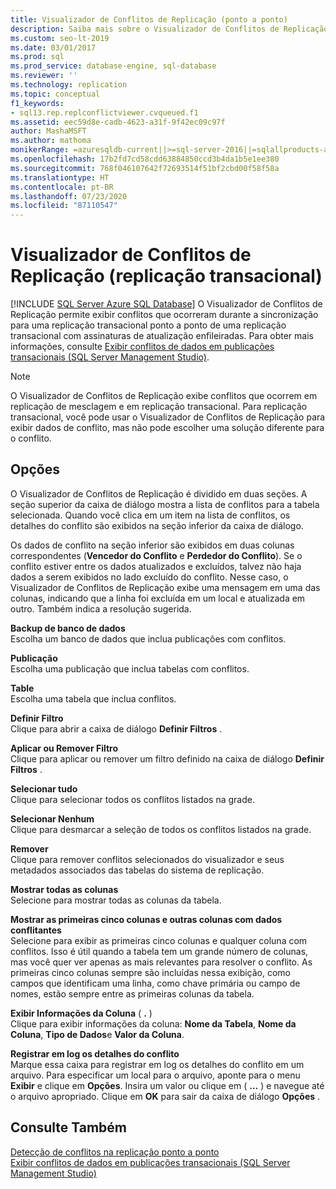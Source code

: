 ```yaml
---
title: Visualizador de Conflitos de Replicação (ponto a ponto)
description: Saiba mais sobre o Visualizador de Conflitos de Replicação e como usá-lo para ver os conflitos da replicação transacional ponto a ponto e da replicação transacional com assinaturas de atualização na fila.
ms.custom: seo-lt-2019
ms.date: 03/01/2017
ms.prod: sql
ms.prod_service: database-engine, sql-database
ms.reviewer: ''
ms.technology: replication
ms.topic: conceptual
f1_keywords:
- sql13.rep.replconflictviewer.cvqueued.f1
ms.assetid: eec59d8e-cadb-4623-a31f-9f42ec09c97f
author: MashaMSFT
ms.author: mathoma
monikerRange: =azuresqldb-current||>=sql-server-2016||=sqlallproducts-allversions
ms.openlocfilehash: 17b2fd7cd58cdd63884850ccd3b4da1b5e1ee380
ms.sourcegitcommit: 768f046107642f72693514f51bf2cbd00f58f58a
ms.translationtype: HT
ms.contentlocale: pt-BR
ms.lasthandoff: 07/23/2020
ms.locfileid: "87110547"
---
```

# <a name="replication-conflict-viewer-transactional-replication"></a>Visualizador de Conflitos de Replicação (replicação transacional)
[!INCLUDE [SQL Server Azure SQL Database](../../includes/applies-to-version/sql-asdb.md)]
  O Visualizador de Conflitos de Replicação permite exibir conflitos que ocorreram durante a sincronização para uma replicação transacional ponto a ponto de uma replicação transacional com assinaturas de atualização enfileiradas. Para obter mais informações, consulte [Exibir conflitos de dados em publicações transacionais &#40;SQL Server Management Studio&#41;](../../relational-databases/replication/view-data-conflicts-for-transactional-publications-sql-server-management-studio.md).  
  
> [!NOTE]  
>  O Visualizador de Conflitos de Replicação exibe conflitos que ocorrem em replicação de mesclagem e em replicação transacional. Para replicação transacional, você pode usar o Visualizador de Conflitos de Replicação para exibir dados de conflito, mas não pode escolher uma solução diferente para o conflito.  
  
## <a name="options"></a>Opções  
 O Visualizador de Conflitos de Replicação é dividido em duas seções. A seção superior da caixa de diálogo mostra a lista de conflitos para a tabela selecionada. Quando você clica em um item na lista de conflitos, os detalhes do conflito são exibidos na seção inferior da caixa de diálogo.  
  
 Os dados de conflito na seção inferior são exibidos em duas colunas correspondentes (**Vencedor do Conflito** e **Perdedor do Conflito**). Se o conflito estiver entre os dados atualizados e excluídos, talvez não haja dados a serem exibidos no lado excluído do conflito. Nesse caso, o Visualizador de Conflitos de Replicação exibe uma mensagem em uma das colunas, indicando que a linha foi excluída em um local e atualizada em outro. Também indica a resolução sugerida.  
  
 **Backup de banco de dados**  
 Escolha um banco de dados que inclua publicações com conflitos.  
  
 **Publicação**  
 Escolha uma publicação que inclua tabelas com conflitos.  
  
 **Table**  
 Escolha uma tabela que inclua conflitos.  
  
 **Definir Filtro**  
 Clique para abrir a caixa de diálogo **Definir Filtros** .  
  
 **Aplicar ou Remover Filtro**  
 Clique para aplicar ou remover um filtro definido na caixa de diálogo **Definir Filtros** .  
  
 **Selecionar tudo**  
 Clique para selecionar todos os conflitos listados na grade.  
  
 **Selecionar Nenhum**  
 Clique para desmarcar a seleção de todos os conflitos listados na grade.  
  
 **Remover**  
 Clique para remover conflitos selecionados do visualizador e seus metadados associados das tabelas do sistema de replicação.  
  
 **Mostrar todas as colunas**  
 Selecione para mostrar todas as colunas da tabela.  
  
 **Mostrar as primeiras cinco colunas e outras colunas com dados conflitantes**  
 Selecione para exibir as primeiras cinco colunas e qualquer coluna com conflitos. Isso é útil quando a tabela tem um grande número de colunas, mas você quer ver apenas as mais relevantes para resolver o conflito. As primeiras cinco colunas sempre são incluídas nessa exibição, como campos que identificam uma linha, como chave primária ou campo de nomes, estão sempre entre as primeiras colunas da tabela.  
  
 **Exibir Informações da Coluna** ( **.** )  
 Clique para exibir informações da coluna: **Nome da Tabela**, **Nome da Coluna**, **Tipo de Dados**e **Valor da Coluna**.  
  
 **Registrar em log os detalhes do conflito**  
 Marque essa caixa para registrar em log os detalhes do conflito em um arquivo. Para especificar um local para o arquivo, aponte para o menu **Exibir** e clique em **Opções**. Insira um valor ou clique em ( **...** ) e navegue até o arquivo apropriado. Clique em **OK** para sair da caixa de diálogo **Opções** .  
  
## <a name="see-also"></a>Consulte Também  
 [Detecção de conflitos na replicação ponto a ponto](../../relational-databases/replication/transactional/peer-to-peer-conflict-detection-in-peer-to-peer-replication.md)   
 [Exibir conflitos de dados em publicações transacionais &#40;SQL Server Management Studio&#41;](../../relational-databases/replication/view-data-conflicts-for-transactional-publications-sql-server-management-studio.md)  
  
  
